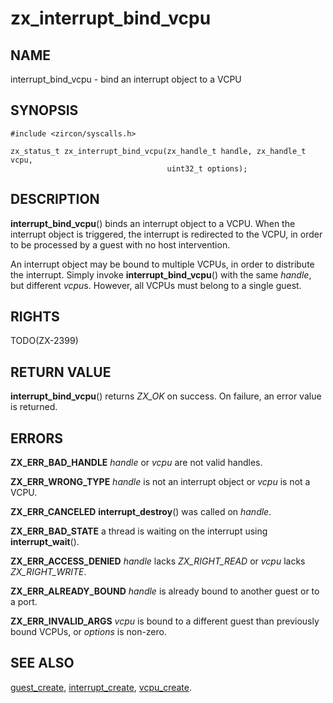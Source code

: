 # zx_interrupt_bind_vcpu

## NAME

interrupt_bind_vcpu - bind an interrupt object to a VCPU

## SYNOPSIS

```
#include <zircon/syscalls.h>

zx_status_t zx_interrupt_bind_vcpu(zx_handle_t handle, zx_handle_t vcpu,
                                   uint32_t options);
```

## DESCRIPTION

**interrupt_bind_vcpu**() binds an interrupt object to a VCPU. When the
interrupt object is triggered, the interrupt is redirected to the VCPU, in order
to be processed by a guest with no host intervention.

An interrupt object may be bound to multiple VCPUs, in order to distribute the
interrupt. Simply invoke **interrupt_bind_vcpu**() with the same *handle*, but
different *vcpu*s. However, all VCPUs must belong to a single guest.

## RIGHTS

TODO(ZX-2399)

## RETURN VALUE

**interrupt_bind_vcpu**() returns *ZX_OK* on success. On failure, an error value
is returned.

## ERRORS

**ZX_ERR_BAD_HANDLE** *handle* or *vcpu* are not valid handles.

**ZX_ERR_WRONG_TYPE** *handle* is not an interrupt object or *vcpu* is not a
VCPU.

**ZX_ERR_CANCELED** **interrupt_destroy**() was called on *handle*.

**ZX_ERR_BAD_STATE**  a thread is waiting on the interrupt using
**interrupt_wait**().

**ZX_ERR_ACCESS_DENIED** *handle* lacks *ZX_RIGHT_READ* or *vcpu* lacks
*ZX_RIGHT_WRITE*.

**ZX_ERR_ALREADY_BOUND** *handle* is already bound to another guest or to a
port.

**ZX_ERR_INVALID_ARGS** *vcpu* is bound to a different guest than previously
bound VCPUs, or *options* is non-zero.

## SEE ALSO

[guest_create](guest_create.md),
[interrupt_create](interrupt_create.md),
[vcpu_create](vcpu_create.md).

